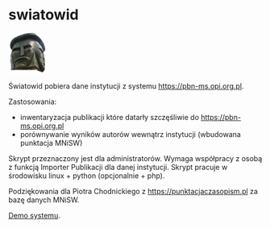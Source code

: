 # swiatowid
![alt text](_swiatowid.png)

Światowid pobiera dane instytucji z systemu https://pbn-ms.opi.org.pl. 

Zastosowania:

* inwentaryzacja publikacji które datarły szczęśliwie do https://pbn-ms.opi.org.pl
* porównywanie wyników autorów wewnątrz instytucji (wbudowana punktacja MNiSW)

Skrypt przeznaczony jest dla administratorów. Wymaga współpracy z osobą z
funkcją Importer Publikacji dla danej instytucji. Skrypt pracuje w środowisku
linux + python (opcjonalnie + php).

Podziękowania dla Piotra Chodnickiego z https://punktacjaczasopism.pl za bazę danych 
MNiSW. 

<a href=http://www.inf.sgsp.edu.pl/~mimooh/swiatowid/plot.html>Demo systemu</a>.
